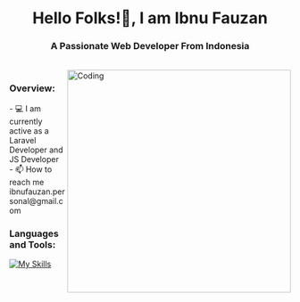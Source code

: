 <!-- title -->
<h1 align="center">Hello Folks!👋, I am Ibnu Fauzan </h1>
<h3 align="center">A Passionate Web Developer From Indonesia</h3>

<!-- body -->
<br>
<img align="right" alt ="Coding" width="400" src="https://i.pinimg.com/originals/2a/53/65/2a53651a35816f499270d8275fd5318f.gif">
<h3 align="left">Overview:</h3>
- 💻 I am currently active as a Laravel Developer and JS Developer <br>
- 📫 How to reach me ibnufauzan.personal@gmail.com  

<br>

<h3 align="left">Languages and Tools:</h3>

[![My Skills](https://skillicons.dev/icons?i=androidstudio,gradle,flutter,dart,laravel,js,mysql,github,figma,css,html&theme=dark&perline=5)](https://skillicons.dev)
<br>

<!--  <h3 align="left">Stats:</h3>  -->
<!-- <p><img align="center" src="https://github-readme-stats.vercel.app/api?username=ibnufauzn&show_icons=true&locale=en&theme=dark" alt="Ibnu Fauzan" /></p> -->
<!-- <p><img align="center" src="https://github-readme-streak-stats.herokuapp.com/?user=ibnufauzn&theme=dark" alt="Ibnu Fauzan" /></p> -->
